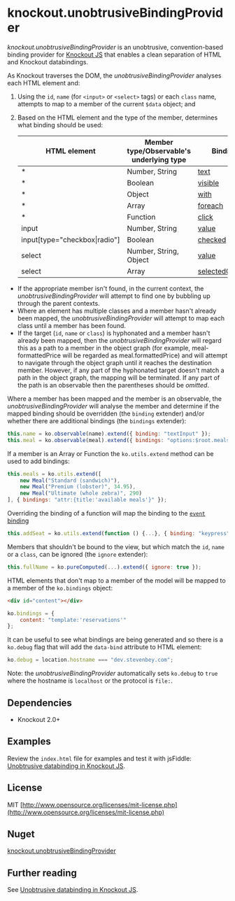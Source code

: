 ﻿knockout.unobtrusiveBindingProvider
================
*knockout.unobtrusiveBindingProvider* is an unobtrusive, convention-based binding provider for [Knockout JS](http://knockoutjs.com/) that enables a clean separation of HTML and Knockout databindings.


As Knockout traverses the DOM,  the *unobtrusiveBindingProvider* analyses each HTML element and:

1. Using the `id`, `name` (for `<input>` or `<select>` tags) or each `class` name, attempts to map to a member of the current `$data` object; and
2. Based on the HTML element and the type of the member, determines what binding should be used:

    HTML element | Member type/Observable's underlying type | Binding
    -------------|-------------|--------
    \* | Number, String | [text](http://knockoutjs.com/documentation/text-binding.html)
    \* | Boolean | [visible](http://knockoutjs.com/documentation/visible-binding.html)
    \* | Object | [with](http://knockoutjs.com/documentation/with-binding.html)
    \* | Array | [foreach](http://knockoutjs.com/documentation/foreach-binding.html)
    \* | Function | [click](http://knockoutjs.com/documentation/click-binding.html)
    input | Number, String | [value](http://knockoutjs.com/documentation/value-binding.html)
    input[type="checkbox\|radio"] | Boolean | [checked](http://knockoutjs.com/documentation/checked-binding.html)
    select | Number, String, Object | [value](http://knockoutjs.com/documentation/value-binding.html)
    select | Array | [selectedOptions](http://knockoutjs.com/documentation/selectedOptions-binding.html)

* If the appropriate member isn't found, in the current context, the *unobtrusiveBindingProvider* will attempt to find one by bubbling up through the parent contexts.
* Where an element has multiple classes and a member hasn't already been mapped, the *unobtrusiveBindingProvider* will attempt to map each class until a member has been found.
* If the target (`id`, `name` or `class`) is hyphonated and a member hasn't already been mapped, then the *unobtrusiveBindingProvider* will regard this as a path to a member in the object graph (for example, meal-formattedPrice will be regarded as meal.formattedPrice) and will attempt to navigate through the object graph until it reaches the destination member. However, if any part of the hyphonated target doesn't match a path in the object graph, the mapping will be terminated. If any part of the path is an observable then the parentheses should be *omitted*.

Where a member has been mapped and the member is an observable, the *unobtrusiveBindingProvider* will analyse the member and determine if the mapped binding should be overridden (the `binding` extender) and/or whether there are additional bindings (the `bindings` extender):

```js
this.name = ko.observable(name).extend({ binding: "textInput" });
this.meal = ko.observable(meal).extend({ bindings: "options:$root.meals,optionsText:'name'" });
```

If a member is an Array or Function the `ko.utils.extend` method can be used to add bindings:

```js
this.meals = ko.utils.extend([
    new Meal("Standard (sandwich)"),
    new Meal("Premium (lobster)", 34.95),
    new Meal("Ultimate (whole zebra)", 290)
], { bindings: "attr:{title:'available meals'}" });
```

Overriding the binding of a function will map the binding to the [`event` binding](http://knockoutjs.com/documentation/event-binding.html)

```js
this.addSeat = ko.utils.extend(function () {...}, { binding: "keypress" });
```

Members that shouldn't be bound to the view, but which match the `id`, `name` or a `class`, can be ignored (the `ignore` extender):

```js
this.fullName = ko.pureComputed(...).extend({ ignore: true });
```

HTML elements that don't map to a member of the model will be mapped to a member of the `ko.bindings` object:

```html
<div id="content"></div>
```

```js
ko.bindings = {
    content: "template:'reservations'"
};
```

It can be useful to see what bindings are being generated and so there is a `ko.debug` flag that will add the `data-bind` attribute to HTML element:

```js
ko.debug = location.hostname === "dev.stevenbey.com";
```

Note: the *unobtrusiveBindingProvider* automatically sets `ko.debug` to `true` where the hostname is `localhost` or the protocol is `file:`.

Dependencies
------------
* Knockout 2.0+

Examples
--------
Review the `index.html` file for examples and test it with jsFiddle: [Unobtrusive databinding in Knockout JS](http://jsfiddle.net/stevenbey/nhbygo49/).

License
-------
MIT [http://www.opensource.org/licenses/mit-license.php](http://www.opensource.org/licenses/mit-license.php)

Nuget
-----
[knockout.unobtrusiveBindingProvider](https://www.nuget.org/packages/knockout.unobtrusiveBindingProvider/)

Further reading
---------------
See [Unobtrusive databinding in Knockout JS](http://stevenbey.com/unobtrusive-databinding-in-knockout-js).